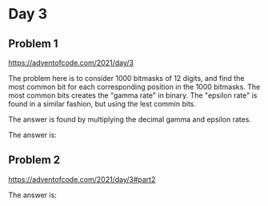 # Day 3

## Problem 1
https://adventofcode.com/2021/day/3

The problem here is to consider 1000 bitmasks of 12 digits, and find the most common bit for each corresponding position in the 1000 bitmasks. The most common bits creates the "gamma rate" in binary. The "epsilon rate" is found in a similar fashion, but using the lest commin bits.

The answer is found by multiplying the decimal gamma and epsilon rates.

The answer is: 

## Problem 2
https://adventofcode.com/2021/day/3#part2


The answer is: 